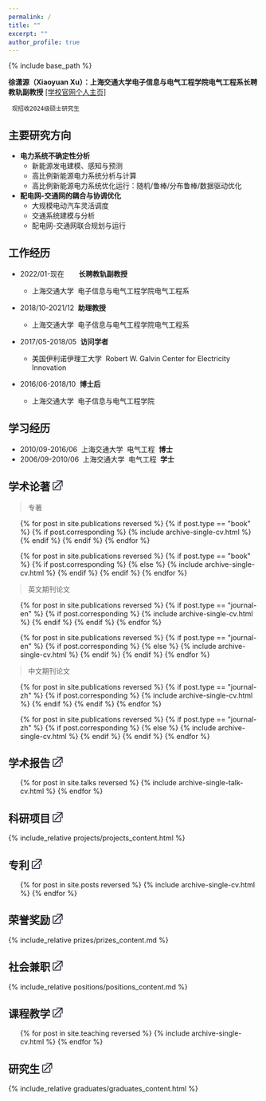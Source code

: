 ```yaml
---
permalink: /
title: ""
excerpt: ""
author_profile: true
---
```


{% include base_path %}

**徐潇源（Xiaoyuan Xu）：上海交通大学电子信息与电气工程学院电气工程系长聘教轨副教授** [[学校官网个人主页]](https://eei.sjtu.edu.cn/faculty-detail.php?id=91)

```
 现招收2024级硕士研究生
```

主要研究方向
------
* __电力系统不确定性分析__
  * 新能源发电建模、感知与预测
  * 高比例新能源电力系统分析与计算
  * 高比例新能源电力系统优化运行：随机/鲁棒/分布鲁棒/数据驱动优化
* __配电网-交通网的耦合与协调优化__
  * 大规模电动汽车灵活调度
  * 交通系统建模与分析
  * 配电网-交通网联合规划与运行

工作经历
------
* 2022/01-现在&ensp;&ensp;&ensp;&nbsp;&nbsp;**长聘教轨副教授**
  * 上海交通大学&nbsp;&nbsp;电子信息与电气工程学院电气工程系
  
* 2018/10-2021/12&nbsp;&nbsp;**助理教授**
  * 上海交通大学&nbsp;&nbsp;电子信息与电气工程学院电气工程系

* 2017/05-2018/05&nbsp;&nbsp;**访问学者**
  * 美国伊利诺伊理工大学&nbsp;&nbsp;Robert W. Galvin Center for Electricity Innovation

* 2016/06-2018/10&nbsp;&nbsp;**博士后**
  * 上海交通大学&nbsp;&nbsp;电子信息与电气工程学院

学习经历
------
* 2010/09-2016/06&nbsp;&nbsp;上海交通大学&nbsp;&nbsp;电气工程&nbsp;&nbsp;**博士**
* 2006/09-2010/06&nbsp;&nbsp;上海交通大学&nbsp;&nbsp;电气工程&nbsp;&nbsp;**学士**

学术论著 [<img src="images/skip_to.jpg" width="20" alt="详细情况" />](/publications)
------

  <blockquote> <p>专著</p> </blockquote>
  <ol>
  {% for post in site.publications reversed %}
  {% if post.type == "book" %}
    {% if post.corresponding %}
	  {% include archive-single-cv.html %}
	{% endif %}
  {% endif %}
  {% endfor %}
  
  {% for post in site.publications reversed %}
  {% if post.type == "book" %}
    {% if post.corresponding %}
	{% else %}
	  {% include archive-single-cv.html %}
	{% endif %}
  {% endif %}
  {% endfor %}
  </ol>

  <blockquote> <p>英文期刊论文</p> </blockquote>
  <ol>
  {% for post in site.publications reversed %}
  {% if post.type == "journal-en" %}
    {% if post.corresponding %}
	  {% include archive-single-cv.html %}
	{% endif %}
  {% endif %}
  {% endfor %}
  
  {% for post in site.publications reversed %}
  {% if post.type == "journal-en" %}
    {% if post.corresponding %}
	{% else %}
	  {% include archive-single-cv.html %}
	{% endif %}
  {% endif %}
  {% endfor %}
  </ol>

  <blockquote> <p>中文期刊论文</p> </blockquote>
  <ol>
  {% for post in site.publications reversed %}
  {% if post.type == "journal-zh" %}
    {% if post.corresponding %}
	  {% include archive-single-cv.html %}
	{% endif %}
  {% endif %}
  {% endfor %}
  
  {% for post in site.publications reversed %}
  {% if post.type == "journal-zh" %}
    {% if post.corresponding %}
	{% else %}
	  {% include archive-single-cv.html %}
	{% endif %}
  {% endif %}
  {% endfor %}
  </ol>
<!--
  <blockquote> <p>中文期刊论文</p> </blockquote>
  <ol>
  {% for post in site.publications reversed %}
  {% if post.type == "conference-en" %}
    {% if post.corresponding %}
	  {% include archive-single-cv.html %}
	{% endif %}
  {% endif %}
  {% endfor %}
  
  {% for post in site.publications reversed %}
  {% if post.type == "conference-en" %}
    {% if post.corresponding %}
	{% else %}
	  {% include archive-single-cv.html %}
	{% endif %}
  {% endif %}
  {% endfor %}
  </ol>
-->
  
学术报告 [<img src="images/skip_to.jpg" width="20" alt="详细情况" />](/talks)
------
  <ol>{% for post in site.talks reversed %}
    {% include archive-single-talk-cv.html %}
  {% endfor %}</ol>

科研项目 [<img src="images/skip_to.jpg" width="20" alt="详细情况" />](/projects)
------
   {% include_relative projects/projects_content.html %}

专利 [<img src="images/skip_to.jpg" width="20" alt="详细情况" />](/patents)
------
  <ol>{% for post in site.posts reversed %}
    {% include archive-single-cv.html %}
  {% endfor %}</ol>

荣誉奖励 [<img src="images/skip_to.jpg" width="20" alt="详细情况" />](/prizes)
------
   {% include_relative prizes/prizes_content.md %}

社会兼职 [<img src="images/skip_to.jpg" width="20" alt="详细情况" />](/positions)
------
   {% include_relative positions/positions_content.md %}
  
课程教学 [<img src="images/skip_to.jpg" width="20" alt="详细情况" />](/teaching)
------
  <ul>{% for post in site.teaching reversed %}
    {% include archive-single-cv.html %}
  {% endfor %}</ul>

研究生 [<img src="images/skip_to.jpg" width="20" alt="详细情况" />](/graduates)
------
   {% include_relative graduates/graduates_content.html %}